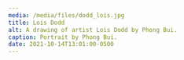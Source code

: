 ```yaml
---
media: /media/files/dodd_lois.jpg
title: Lois Dodd
alt: A drawing of artist Lois Dodd by Phong Bui.
caption: Portrait by Phong Bui.
date: 2021-10-14T13:01:00-0500
---
```

